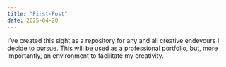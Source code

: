 ```yaml
---
title: "First-Post"
date: 2025-04-20
---
```


I've created this sight as a repository for any and all creative endevours I decide to pursue. This will be used as a professional portfolio, but, more importantly, an environment to facilitate my creativity.
